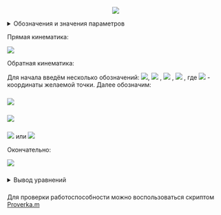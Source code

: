 <p align="center">
<img src="Figure/Arm.png">
</p>
<details>
<summary>Обозначения и значения параметров</summary>

Значение параметров взяты [отсюда](https://github.com/lsd-maddrive/mishanya-bot-project/blob/develop/docs/kinematics/dimensions.md)

| Обозначение| Смысл| Значение, ед. изм.|
| -------------------|:---------------:| ---------:|
| *XY*      | абсолютная система координат | м |
| *X'Y'*      | связанная система координат      |   м |
| <a href="https://www.codecogs.com/eqnedit.php?latex=\alpha" target="_blank"><img src="https://latex.codecogs.com/gif.latex?\alpha" title="\alpha" /></a> | угол поворота основания      |    рад |
| <a href="https://www.codecogs.com/eqnedit.php?latex=\Omega" target="_blank"><img src="https://latex.codecogs.com/gif.latex?\Omega" title="\Omega" /></a>      | угловая скорость основания | рад/с |
| *L*      | радиус основания | 0.40643 м |
| <a href="https://www.codecogs.com/eqnedit.php?latex=V_{x},V_{y}" target="_blank"><img src="https://latex.codecogs.com/gif.latex?V_{x},V_{y}" title="V_{x},V_{y}" /></a>      | линейные скорости основания в абсолютной системе | м/с |
|<a href="https://www.codecogs.com/eqnedit.php?latex=V_{a},V_{b},V_{c}" target="_blank"><img src="https://latex.codecogs.com/gif.latex?V_{a},V_{b},V_{c}" title="V_{a},V_{b},V_{c}" /></a>|линейные скорости омниколёс|м/с|
|<a href="https://www.codecogs.com/eqnedit.php?latex=\omega_{a},\omega_{b},\omega_{c}" target="_blank"><img src="https://latex.codecogs.com/gif.latex?\omega_{a},\omega_{b},\omega_{c}" title="\omega_{a},\omega_{b},\omega_{c}" /></a>|угловые скорости омниколёс|рад/с|
|*r*|радиус омниколёс|0.061 м|

</details>

Прямая кинематика:

<img src="Formul/Hand_dir_kinematic.png">

Обратная кинематика:

Для начала введём несколько обозначений:
<img src="Formul/A_2x0.png">, <img src="Formul/B_2y0.png"> , <img src="Formul/C_2z0.png"> , <img src="Formul/d_x02_y02_z02.png"> , где <img src="Formul/x0_y0_z0.png"> - координаты желаемой точки.
Далее обозначим:
###
<img src="Formul/D_L12_L22_d.png">

###

<img src="Formul/ym12.png">

###

<img src="Formul/xm12_lin.png"> или <img src="Formul/xm12_sqrt.png">

Окончательно:

<img src="Formul/Hand_inv_kinematic.png">

###
<details>
<summary>Вывод уравнений</summary>

Для прямой кинематики:

Для начала отметим, что точки a1 и a2 всегда лежат в одной плоскости, которую мы будем называть плоскостью манипулятора. Внутри этой плоскости они однозначно связаны через угол <img src="Formul/theta2.png">, поэтому сразу вычислим эту связь.

Первое звено L1 закреплёно одним концом на плече в точки О и поворачивается на угол <img src="Formul/theta1.png">,
второе звено L2 крепится к концу первого звена в точке a1 и поворачивается относительно него на угол <img src="Formul/theta2.png">.
Задавать мы пытаемся координаты конца второго звена - точки a2.

Найдём сначала положение точки a1 относительно точки крепления плеча:

<img src="Formul/XY_a1.png">

Далее положение точки a2 относительно точки a1:

<img src="Formul/X1Y1_a2.png">

Так как система координат, привязанная к точке a1 также вращается - учтём это в относитльном положении для точки a2. Расчёт коордиеат во вращающейся системе осуществляется с использованием матрицы поворота: умножаем предыдущую систему на матрицу поворота угла <img src="Formul/theta1.png">. Таким образом положение точки a2 относительно точки a1 в случае вращающейся системы координат получим:

<img src="Formul/X11Y11_a2.png">

Раскрыв правую часть и используя формулу косинуса и синуса суммы углов, получим:

<img src="Formul/X11Y11_a2_sys.png">

Если помимо вращение системы координат, привязанной к точки a1, учесть также смещение этой точки относительно начала глобальной системы координат, которое по сути равно координатам точки a1 в этой глобальной системе, окончательно получим:

<img src="Formul/XY_a2.png">

Далее заметим, что остальные углы лишь поворачивают эту плоскость вокруг какой-то произвольной оси. Для задания этих поворотов воспользуемся углами Эйлера. Они позволяют сложное вращательное движение в пространстве(у нас нет поступательных движений) представить как последовательное вращение вокруг определённых осей, что более простая задача. Все формулы были взяты [отсюда](https://ru.wikipedia.org/wiki/%D0%A3%D0%B3%D0%BB%D1%8B_%D0%AD%D0%B9%D0%BB%D0%B5%D1%80%D0%B0). Пускай начальное положение манипулятора лежит полностью в плоскости XY, причём так, что ось звена L1 сонаправлена с осью X, т.е. следующим образом:

<img src="Figure/Arm_start_position.png">

Сделали мы так, чтобы вращение вокруг звена L1 совпадало с вращением вокруг оси X, а не было вращением вокруг какой-то произвольно ориентированной в пространстве оси. Таким образом, сделав вращение сначала вокруг оси X на угол <img src="Formul/theta3.png"> из начального положения, а после из нового положения - вокруг оси Z на угол <img src="Formul/theta1.png">, мы получим полный поворот манипулятора с учётом всех углов. Формулы вращения вокруг осей системы координат известные и просты(ссылка выше), и представление сложного пространственного движения через последовательные более простые преобразования позволяет упростить задачу.

С учётом вышевыведенных формул, в начальном положении у нас <img src="Formul/theta1.png"> = 0, а <img src="Formul/theta2.png"> произвольный, получим:

<img src="Formul/Sys_start_position.png">

Далее мы нашу систему координат, как уже было сказано, поворачиваем вокруг оси X на угол <img src="Formul/theta3.png">. Тогда с учётом вида матрицы вращения вокруг оси X наше преобразование будет иметь вид:

<img src="Formul/Rot_X.png">

Получим:

<img src="Formul/x1_y1_z1.png">

После поворачиваем вокруг оси Z на угол <img src="Formul/theta1.png">. Тогда с учётом вида матрицы вращения вокруг оси Z наше преобразование будет иметь вид:

<img src="Formul/Rot_Z.png">

После перемножения получим формулу прямой кинематики, которая приведена в начале.

В силу громоздкости записи и вычислений был использован матлаб-скрипт [Hand_formul.m](Script/Hand_formul.m). Cкрипт выводит все символьные выражения.

Для обратной кинематики:

Для начала упростим задачу. Представим, что звено L1 может двигаться не только в плоскости но и вообще во всём пространстве(относительно точки плеча), тогда все возможные положения конца звена - точки локтя будут описывать сферу с радиусом L1 и центром в точке плеча(в центре системы координат). Далее, мы знаем, что точка хвата должна оказаться в желаемой точке, чьи координаты заданы, при этом точку хвата описывает координаты конца звена L2, которые в свою очередь определяются координатами локтя. Представим, что точка хвата достигла желаемой точки, тогда всё возможные положения точки локтя лежат на сфере радиуса L2 и с центром - желаемой точкой(мысленно поставим точку хвата в желамую точку и покрутим предплечьем(звеном L2) во все стороны). Таким образом положения точки локтя при осуществелении обеих условий(1. начало звена L1 зафиксировано в начале координат, 2. точка хвата лежит в желаемой точке, а точка локтя жёстко связана с ней через звено L2) будет лежать на перечении этих двух сфер. Найдём координаты этих точек, для этого нужно решить систему:

<img src="Formul/Two_sphere.png">

где первое уравнение описывает первую сферу, второе - вторую. <img src="Formul/x0_y0_z0.png"> - координаты желаемой точки.

Раскроем во втором уравнении скобки:

<img src="Formul/Quad_eq.png">

Вместо суммы квадратов координат можно поставить первое уравнение. Сумму квадратов координат желаемой точки обозначим за d. С учтом подстановок и обозначение перенесём всё влево:

<img src="Formul/Quad_eq_d.png">

Обозначим <img src="Formul/L22_L12_d.png"> за D. В итоге получим уравнение плоскости вида:

<img src="Formul/Plane.png">,

где <img src="Formul/A_2x0.png"> , <img src="Formul/B_2y0.png"> , <img src="Formul/C_2z0.png"> соответственно.

Вообще пересечением сфер является окружность, но так как сложно описать уравнение окружности, произвольно лежащей в пространстве, мы получили уравнение плоскости, в которой лежит нужная нам окружность. Так как из всей плоксоти нам нужны конкретные точки, а именно лежащие на сфере, мы должны совместно решить уравнение плоскости и уравнение какой-нибудь из сфер(возьмём первое для удобства)(кстати, система из уравнения плоскости и сферы как раз даёт уравнение окружности произвольно ориентированной в пространстве), также вспомним, что мы опустили условие, что звено L1 может двигаться только в плоскости, поэтому сразу добавим третьим уравнением - уравнение плоскости L1, так как этой плоскостью является XY, то её уравнением будет просто z = 0. В итоге получим:

<img src="Formul/Sphere_plane_z_zero.png">

Можем сразу подставить z=0 в два другим уравнения и получим:

<img src="Formul/Circle_line.png">

Из второго уравнения выразим x:

<img src="Formul/xy_line.png">

и подставим это в первое уравнение:

<img src="Formul/Circle_only_y.png">

<img src="Formul/Circle_only_y_2.png">

###

<img src="Formul/Circle_only_y_3.png">

###

<img src="Formul/Circle_only_y_4.png">

###

<img src="Formul/Quad_eq_for_y.png">

Отсюда можно найти решение - координату локтя:

<img src="Formul/ym12.png">

А по формулам полученным выше можно найти вторую координату:

<img src="Formul/xm12_lin.png">

или если нужно избежать возможное деление на ноль

<img src="Formul/xm12_sqrt.png">

Зная координаты локтя, можно найти угол поворота первого звена, как:

<img src="Formul/theta1_arctg.png">

Для нахождения угла <img src="Formul/theta3.png"> вспоним сначала, что это поворот плоскости манипулятора вокруг первого звена, значит нахождения этого угла можно поставить как задачу расчёта угла между плоскостями: исходной(XY) и новой(желаемой), которые имеют общую прямую пересечения(которая проходит через первое звено). Плоскость можно задавать с помощью координат нормали к этой плоскости. Для исходной плоскости это будет единичный вектор сонаправленный с осью Z. Для получения уравнения координат нормали к новой плоскости, построим сначала уравнение самой плоскости. Для этого используем уравнение:

<img src="Formul/det_matrix_xyz.png">

где вертикальные черты означают определитель, <img src="Formul/x13_y13_z13.png"> - координаты трёх точек, по которым строится плоскость. В качестве трёх точек возьмём начало координат, координаты локтя, желаемую точку, в итоге получим уравнение желамеой плоскости манипулятора:

<img src="Formul/My_plane.png">

коэффициенты при переменных - и будут координатами нормали к данной плоскости. Тогда мы можем воспользоваться формулой косинуса угла между пересекающимеся плоскостями по координатам их нормали:

<img src="Formul/cos_alpha_plane.png">

так как нам важен знак(четверть угла), то воспользуемся формулой:

<img src="Formul/cos_alpha_plane_out_mod.png">

Подставляя координаты наших нормалей получим:

<img src="Formul/cos_theta3.png">

Из-за громоздкости выражений и расчётов был использован скрипт для символьных выражений [Ang_plosk.m](Script/Ang_plosk.m), который выводит выражения выше. От арккосинуса перейдём к арктангенсу, так как он позволяет сократить выражение, а также имеет специлизированные функции, защищающие от случай деления на ноль. Для этого сделаем преобразование:

<img src="Formul/cos_theta3_sin.png">

Используем выражение:

<img src="Formul/sin_arctg.png">

Для этого сделаем преобразование:

<img src="Formul/Transform_sqrt.png">

<img src="Formul/Transform_sqrt_2.png">

минус в одной из скобок знаменателя был добавлен так как дробь стоит под квадратом, а в знаменателе корень, который не меняет знака

С учётом всех вышеперечисленных выражений, получим:

<img src="Formul/pi_theta3_arctg.png">

или

<img src="Formul/theta3_pi_arctg.png">

Для нахождения угла <img src="Formul/theta2.png"> достаточно знать, что он всегда лежит в плоскости манипулятора, а значит для его нахождения можно рассмотреть манипулятор как плоскую фигуру. Построим:

<img src="Figure/Arm_inv.png">

нужный нам угол составляет с углом <img src="Formul/betta.png"> 180 градусов. Угол <img src="Formul/betta.png"> мы можем найти из теоремы косинусов:

<img src="Formul/Law_of_cos.png">

###
<img src="Formul/betta_arccos.png">

Тогда с заменой <img src="Formul/r2.png"> на <img src="Formul/d.png"> получим:

<img src="Formul/theta2_pi_arccos.png">

</details>

###
Для проверки работоспособности можно воспользоваться скриптом [Proverka.m](Script/Proverka.m)